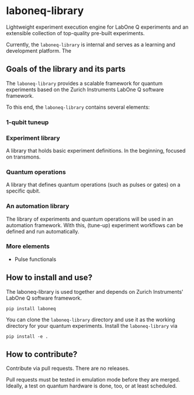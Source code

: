 # laboneq-library
Lightweight experiment execution engine for LabOne Q experiments and an extensible collection of top-quality pre-built experiments.

Currently, the `laboneq-library` is internal and serves as a learning and development platform. The 

## Goals of the library and its parts
The `laboneq-library` provides a scalable framework for quantum experiments based on the Zurich Instruments LabOne Q software framework.

To this end, the `laboneq-library` contains several elements:

### 1-qubit tuneup
### Experiment library
A library that holds basic experiment definitions. In the beginning, focused on transmons.

### Quantum operations
A library that defines quantum operations (such as pulses or gates) on a specific qubit.

### An automation library
The library of experiments and quantum operations will be used in an automation framework. With this, (tune-up) experiment workflows can be defined and run automatically.

### More elements
- Pulse functionals

## How to install and use?
The laboneq-library is used together and depends on Zurich Instruments' LabOne Q software framework.
```
pip install laboneq
```

You can clone the `laboneq-library` directory and use it as the working directory for your quantum experiments. Install the `laboneq-library` via
```
pip install -e .
```

## How to contribute?
Contribute via pull requests. There are no releases.

Pull requests must be tested in emulation mode before they are merged. Ideally, a test on quantum hardware is done, too, or at least scheduled.
